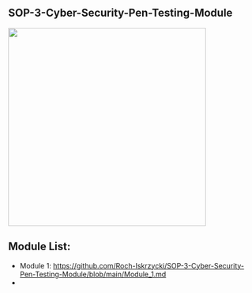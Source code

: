 
## SOP-3-Cyber-Security-Pen-Testing-Module

<img src="https://www.lumificyber.com/wp-content/uploads/2023/08/blog_penetration_tester.jpg" width="400"/>

## Module List:

- Module 1: https://github.com/Roch-Iskrzycki/SOP-3-Cyber-Security-Pen-Testing-Module/blob/main/Module_1.md
- 
